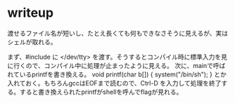 # writeup

渡せるファイル名が短いし、たとえ長くても何もできなさそうに見えるが、実はシェルが取れる。

まず、#include に </dev/tty> を渡す。そうするとコンパイル時に標準入力を見に行くので、コンパイル中に処理が止まったように見える。
次に、mainで呼ばれているprintfを書き換える。
void printf(char b[]) { system("/bin/sh"); } 
とか入れておく。もちろんgccはEOFまで読むので、Ctrl-D を入力して処理を終了する。すると書き換えられたprintfがshellを呼んでflagが見れる。


